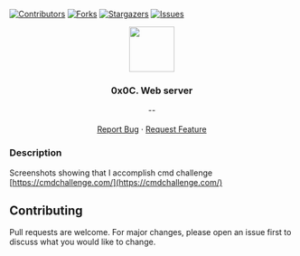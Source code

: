 [![Contributors][contributors-shield]][contributors-url]
[![Forks][forks-shield]][forks-url]
[![Stargazers][stars-shield]][stars-url]
[![Issues][issues-shield]][issues-url]


<p align="center">
  <img src="https://gitlab.com/uploads/-/system/project/avatar/3615712/cmdline.png" width="80" height="80">
  <h3 align="center">0x0C. Web server</h3>

  <p align="center">
        <em>--</em>
    <br /><br />
    <a href="https://github.com/fredhii/command_line_for_the_win/issues">Report Bug</a>
    ·
    <a href="https://github.com/fredhii/command_line_for_the_win/issues">Request Feature</a>
  </p>
</p>


### Description
Screenshots showing that I accomplish cmd challenge
[https://cmdchallenge.com/](https://cmdchallenge.com/)

## Contributing
Pull requests are welcome. For major changes, please open an issue first to discuss what you would like to change.


[contributors-shield]: https://img.shields.io/github/contributors/fredhii/command_line_for_the_win?style=flat-square
[contributors-url]: https://github.com/fredhii/command_line_for_the_win/graphs/contributors
[forks-shield]: https://img.shields.io/github/forks/fredhii/command_line_for_the_win.svg?style=flat-square
[forks-url]: https://github.com/fredhii/command_line_for_the_win/network/members
[stars-shield]: https://img.shields.io/github/stars/fredhii/command_line_for_the_win.svg?style=flat-square
[stars-url]: https://github.com/fredhii/command_line_for_the_win/stargazers
[issues-shield]: https://img.shields.io/github/issues/fredhii/command_line_for_the_win?style=flat-square
[issues-url]: https://github.com/fredhii/command_line_for_the_win/issues
